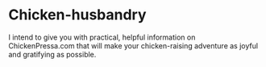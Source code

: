 # Chicken-husbandry
I intend to give you with practical, helpful information on ChickenPressa.com that will make your chicken-raising adventure as joyful and gratifying as possible. 
